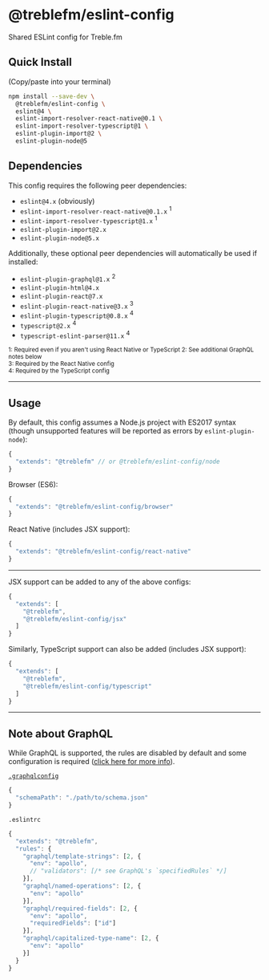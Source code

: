 # @treblefm/eslint-config

Shared ESLint config for Treble.fm

## Quick Install

(Copy/paste into your terminal)
```sh
npm install --save-dev \
  @treblefm/eslint-config \
  eslint@4 \
  eslint-import-resolver-react-native@0.1 \
  eslint-import-resolver-typescript@1 \
  eslint-plugin-import@2 \
  eslint-plugin-node@5
```

## Dependencies

This config requires the following peer dependencies:
- `eslint@4.x` (obviously)
- `eslint-import-resolver-react-native@0.1.x` <sup>1</sup>
- `eslint-import-resolver-typescript@1.x` <sup>1</sup>
- `eslint-plugin-import@2.x`
- `eslint-plugin-node@5.x`

Additionally, these optional peer dependencies will automatically be used if installed:
- `eslint-plugin-graphql@1.x` <sup>2</sup>
- `eslint-plugin-html@4.x`
- `eslint-plugin-react@7.x`
- `eslint-plugin-react-native@3.x` <sup>3</sup>
- `eslint-plugin-typescript@0.8.x` <sup>4</sup>
- `typescript@2.x` <sup>4</sup>
- `typescript-eslint-parser@11.x` <sup>4</sup>

<sub>
1: Required even if you aren't using React Native or TypeScript
2: See additional GraphQL notes below<br />
3: Required by the React Native config<br />
4: Required by the TypeScript config
</sub>

-------------------

## Usage

By default, this config assumes a Node.js project with ES2017 syntax (though unsupported features will be reported as errors by `eslint-plugin-node`):
```js
{
  "extends": "@treblefm" // or @treblefm/eslint-config/node
}
```

Browser (ES6):
```js
{
  "extends": "@treblefm/eslint-config/browser"
}
```

React Native (includes JSX support):
```js
{
  "extends": "@treblefm/eslint-config/react-native"
}
```

-------------------

JSX support can be added to any of the above configs:
```js
{
  "extends": [
    "@treblefm",
    "@treblefm/eslint-config/jsx"
  ]
}
```

Similarly, TypeScript support can also be added (includes JSX support):
```js
{
  "extends": [
    "@treblefm",
    "@treblefm/eslint-config/typescript"
  ]
}
```

-------------------

## Note about GraphQL

While GraphQL is supported, the rules are disabled by default and some configuration is required ([click here for more info](https://github.com/apollographql/eslint-plugin-graphql)).

[`.graphqlconfig`](https://github.com/graphcool/graphql-config)
```js
{
  "schemaPath": "./path/to/schema.json"
}
```

`.eslintrc`
```js
{
  "extends": "@treblefm",
  "rules": {
    "graphql/template-strings": [2, {
      "env": "apollo",
      // "validators": [/* see GraphQL's `specifiedRules` */]
    }],
    "graphql/named-operations": [2, {
      "env": "apollo"
    }],
    "graphql/required-fields": [2, {
      "env": "apollo",
      "requiredFields": ["id"]
    }],
    "graphql/capitalized-type-name": [2, {
      "env": "apollo"
    }]
  }
}
```
